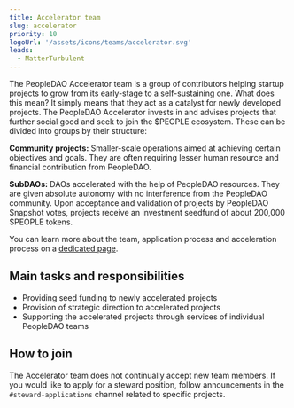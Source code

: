 ```yaml
---
title: Accelerator team
slug: accelerator
priority: 10
logoUrl: '/assets/icons/teams/accelerator.svg'
leads:
  - MatterTurbulent
---
```


<script>
    import { LINK_ACCELERATOR_ABOUT } from "$lib/link/constants/acceleratorLinks.constants";
</script>

The PeopleDAO Accelerator team is a group of contributors helping startup projects to grow from its early-stage to a self-sustaining one. What does this mean? It simply means that they act as a catalyst for newly developed projects. The PeopleDAO Accelerator invests in and advises projects that further social good and seek to join the $PEOPLE ecosystem. These can be divided into groups by their structure:

**Community projects:** Smaller-scale operations aimed at achieving certain objectives and goals. They are often requiring lesser human resource and financial contribution from PeopleDAO.

**SubDAOs:** DAOs accelerated with the help of PeopleDAO resources. They are given absolute autonomy with no interference from the PeopleDAO community.
Upon acceptance and validation of projects by PeopleDAO Snapshot votes, projects receive an investment seedfund of about 200,000 $PEOPLE tokens.

You can learn more about the team, application process and acceleration process on a <a href={LINK_ACCELERATOR_ABOUT} target="_blank">dedicated page</a>.

## Main tasks and responsibilities

- Providing seed funding to newly accelerated projects
- Provision of strategic direction to accelerated projects
- Supporting the accelerated projects through services of individual PeopleDAO teams

## How to join

The Accelerator team does not continually accept new team members. If you would like to apply for a steward position, follow announcements in the `#steward-applications` channel related to specific projects.
